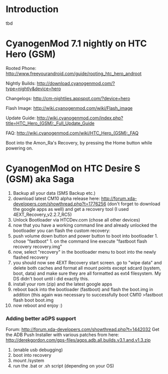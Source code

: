 # Introduction #

tbd


# CyanogenMod 7.1 nightly on HTC Hero (GSM) #

Rooted Phone: http://www.freeyourandroid.com/guide/rooting_htc_hero_androot

Nightly Builds: http://download.cyanogenmod.com/?type=nightly&device=hero

Changelogs: http://cm-nightlies.appspot.com/?device=hero

Flash Image: http://wiki.cyanogenmod.com/wiki/Flash_image

Update Guide: http://wiki.cyanogenmod.com/index.php?title=HTC_Hero_(GSM):_Full_Update_Guide

FAQ: http://wiki.cyanogenmod.com/wiki/HTC_Hero_(GSM):_FAQ

Boot into the Amon\_Ra's Recovery, by pressing the Home button while powering on.


# CyanogenMod on HTC Desire S (GSM) aka Saga #

  1. Backup all your data (SMS Backup etc.)
  1. download latest CM10 alpha release here: http://forum.xda-developers.com/showthread.php?t=1776256 (don't forget to download the google apps as well) and get a recovery tool (I used 4EXT\_Recovery\_v2.2.7\_RC5)
  1. Unlock Bootloader via HTCDev.com (chose all other devices)
  1. now that you have a working command line and already unlocked the bootloader you can flash the custom recovery:
  1. push volume down button and power button to boot into bootloader
    1. chose "fastboot"
    1. on the command line execute "fastboot flash recovery recovery.img"
  1. now, select "recovery" in the bootloader menu to boot into the newly flashed recovery
  1. you should now see 4EXT Recovery start screen. go to "wipe data" and delete both caches and format all mount points except sdcard (system, boot, data) and make sure they are all formatted as ext4 filesystem. My DS didn't boot until i did exactly this.
  1. install your rom (zip) and the latest google apps
  1. reboot back into the bootloader (fastboot) and flash the boot.img in addition (this again was necessary to successfully boot CM10 >fastboot flash boot boot.img
  1. now reboot and enjoy :)

### Adding better aGPS support ###
Forum: http://forum.xda-developers.com/showthread.php?t=1442032
Get the ADB Push Installer with various patches from here:
http://derekgordon.com/gps-files/agps.adb.all.builds.v3.1.and.v1.3.zip

  1. (enable usb debugging)
  1. boot into recovery
  1. mount /system
  1. run the .bat or .sh script (depending on your OS)